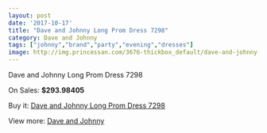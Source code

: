 ```yaml
---
layout: post
date: '2017-10-17'
title: "Dave and Johnny Long Prom Dress 7298"
category: Dave and Johnny
tags: ["johnny","brand","party","evening","dresses"]
image: http://img.princessan.com/3676-thickbox_default/dave-and-johnny-long-prom-dress-7298.jpg
---
```

Dave and Johnny Long Prom Dress 7298

On Sales: **$293.98405**
<a href="https://www.princessan.com/en/dave-and-johnny/1683-dave-and-johnny-long-prom-dress-7298.html"><amp-img layout="responsive" width="600" height="600" src="//img.princessan.com/3676-thickbox_default/dave-and-johnny-long-prom-dress-7298.jpg" alt="Dave and Johnny Long Prom Dress 7298 0" /></a>
<a href="https://www.princessan.com/en/dave-and-johnny/1683-dave-and-johnny-long-prom-dress-7298.html"><amp-img layout="responsive" width="600" height="600" src="//img.princessan.com/3677-thickbox_default/dave-and-johnny-long-prom-dress-7298.jpg" alt="Dave and Johnny Long Prom Dress 7298 1" /></a>

Buy it: [Dave and Johnny Long Prom Dress 7298](https://www.princessan.com/en/dave-and-johnny/1683-dave-and-johnny-long-prom-dress-7298.html "Dave and Johnny Long Prom Dress 7298")

View more: [Dave and Johnny](https://www.princessan.com/en/16-dave-and-johnny "Dave and Johnny")